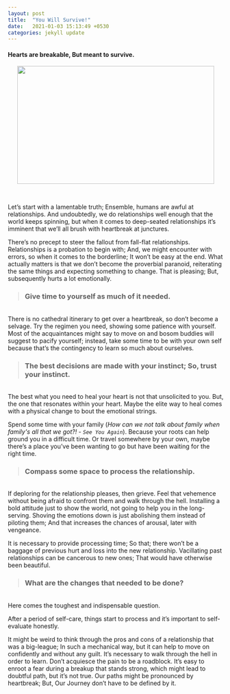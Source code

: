 ```yaml
---
layout: post
title:  "You Will Survive!"
date:   2021-01-03 15:13:49 +0530
categories: jekyll update
---
```

#### Hearts are breakable, But meant to survive.

<p align="center">
<img width="460" height="275" src="https://cdn.substack.com/image/fetch/w_1456,c_limit,f_auto,q_auto:good,fl_progressive:steep/https%3A%2F%2Fbucketeer-e05bbc84-baa3-437e-9518-adb32be77984.s3.amazonaws.com%2Fpublic%2Fimages%2F19d7ad2b-2700-4df8-8216-a988ed7d10cf_1080x720.jpeg">
</p>
<br>

Let’s start with a lamentable truth; Ensemble, humans are awful at relationships. And undoubtedly, we do relationships well enough that the world keeps spinning, but when it comes to deep-seated relationships it’s imminent that we’ll all brush with heartbreak at junctures.

There’s no precept to steer the fallout from fall-flat relationships. Relationships is a probation to begin with; And, we might encounter with errors, so when it comes to the borderline; It won’t be easy at the end. What actually matters is that we don’t become the proverbial paranoid, reiterating the same things and expecting something to change. That is pleasing; But, subsequently hurts a lot emotionally.
<br>

> ### Give time to yourself as much of it needed.

<br>
There is no cathedral itinerary to get over a heartbreak, so don’t become a selvage. Try the regimen you need, showing some patience with yourself. Most of the acquaintances might say to move on and bosom buddies will suggest to pacify yourself; instead, take some time to be with your own self because that’s the contingency to learn so much about ourselves.
<br>

> ### The best decisions are made with your instinct; So, trust your instinct.

<br>
The best what you need to heal your heart is not that unsolicited to you. But, the one that resonates within your heart. Maybe the elite way to heal comes with a physical change to bout the emotional strings.

Spend some time with your family (_How can we not talk about family when family's all that we got?! - ```See You Again```_). Because your roots can help ground you in a difficult time. Or travel somewhere by your own, maybe there’s a place you’ve been wanting to go but have been waiting for the right time.
<br>

> ### Compass some space to process the relationship.

<br>
If deploring for the relationship pleases, then grieve. Feel that vehemence without being afraid to confront them and walk through the hell. Installing a bold attitude just to show the world, not going to help you in the long-serving. Shoving the emotions down is just abolishing them instead of piloting them; And that increases the chances of arousal, later with vengeance.

It is necessary to provide processing time; So that; there won’t be a baggage of previous hurt and loss into the new relationship. Vacillating past relationships can be cancerous to new ones; That would have otherwise been beautiful.
<br>

> ### What are the changes that needed to be done?

<br>
Here comes the toughest and indispensable question.

After a period of self-care, things start to process and it’s important to self-evaluate honestly.

It might be weird to think through the pros and cons of a relationship that was a big-league; In such a mechanical way, but it can help to move on confidently and without any guilt. It’s necessary to walk through the hell in order to learn. Don’t acquiesce the pain to be a roadblock. It’s easy to enroot a fear during a breakup that stands strong, which might lead to doubtful path, but it’s not true. Our paths might be pronounced by heartbreak; But, Our Journey don’t have to be defined by it.